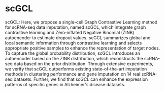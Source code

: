 # scGCL
scGCL: Here, we propose a single-cell Graph Contrastive Learning method for scRNA-seq data imputation, named scGCL, which integrate graph contrastive learning and Zero-inflated Negative Binomial (ZINB) autoencoder to estimate dropout values. scGCL summarizes global and local semantic information through contrastive learning and selects appropriate positive samples to enhance the representation of target nodes. To capture the global probability distribution, scGCL introduces an autoencoder based on the ZINB distribution, which reconstructs the scRNA-seq data based on the prior distribution. Through extensive experiments, we verify that scGCL outperforms existing state-of-the-art imputation methods in clustering performance and gene imputation on 14 real scRNA-seq datasets. Further, we find that scGCL can enhance the expression patterns of specific genes in Alzheimer's disease datasets.
